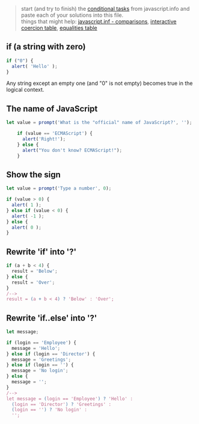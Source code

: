 > start (and try to finish) the [conditional tasks](https://javascript.info/ifelse) from javascript.info and paste each of your solutions into this file.  
> things that might help: [javascript.inf - comparisons](https://javascript.info/comparison), [interactive coercion table](https://janke-learning.org/equalities-coercion/), [equalities table](https://dorey.github.io/JavaScript-Equality-Table/)

## if (a string with zero)

```js
if ("0") {
  alert( 'Hello' );
}
```
Any string except an empty one (and "0" is not empty) becomes true in the logical context.

## The name of JavaScript

```js
let value = prompt('What is the "official" name of JavaScript?', '');

    if (value == 'ECMAScript') {
      alert('Right!');
    } else {
      alert("You don't know? ECMAScript!");
    }
```

## Show the sign

```js
let value = prompt('Type a number', 0);

if (value > 0) {
  alert( 1 );
} else if (value < 0) {
  alert( -1 );
} else {
  alert( 0 );
}
```

## Rewrite 'if' into '?'
```js
if (a + b < 4) {
  result = 'Below';
} else {
  result = 'Over';
}
/-->
result = (a + b < 4) ? 'Below' : 'Over';
```

## Rewrite 'if..else' into '?'
```js
let message;

if (login == 'Employee') {
  message = 'Hello';
} else if (login == 'Director') {
  message = 'Greetings';
} else if (login == '') {
  message = 'No login';
} else {
  message = '';
}
/-->
let message = (login == 'Employee') ? 'Hello' :
  (login == 'Director') ? 'Greetings' :
  (login == '') ? 'No login' :
  '';
```
